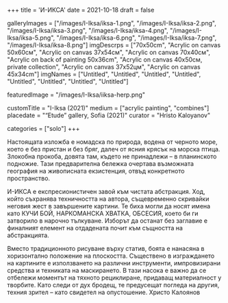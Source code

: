 +++
title = 'И-ИКСА'
date = 2021-10-18
draft = false

galleryImages = ["/images/I-Iksa/iksa-1.png", "/images/I-Iksa/iksa-2.png", "/images/I-Iksa/iksa-3.png", "/images/I-Iksa/iksa-4.png", "/images/I-Iksa/iksa-5.png", "/images/I-Iksa/iksa-6.png", "/images/I-Iksa/iksa-7.png", "/images/I-Iksa/iksa-8.png"]
imgDescrps = ["70x50cm", "Acrylic on canvas 50x60см", "Acrylic on canvas 37x54см", "Acrylic on canvas 70x40см", "Acrylic on back of painting 50x36cm", "Acrylic on canvas 40x50см, private collection", "Acrylic on canvas 37x52цм", "Acrylic on canvas 45x34cm"]
imgNames = ["Untitled", "Untitled", "Untitled", "Untitled", "Untitled", "Untitled", "Untitled", "Untitled"]


featuredImage = "/images/I-Iksa/iiksa-herp.png"

customTitle = "I-Iksa (2021)"
medium = ["acrylic painting", "combines"]
placedate = "“Etude” gallery, Sofia (2021)"
curator = "Hristo Kaloyanov"

categories = ["solo"]
+++


Настоящaта изложба е номадска по природа, водена от черното море, което е без пристан и без бряг, далеч от ясния крясък на морска птица. Злокобна прокоба, довята там, където не принадлежи – в планинското подножие. Тази предварителна бележка очертава възможната география на живописната екзистенция, отвъд конкретното пространство.

И-ИКСА е експресионистичен завой към чистата абстракция. Ход, който съхранява техничността на автора, същевременно скривайки неговия жест в завършените картини. Те биха могли да носят имена като КУЧИ БОЙ, НАРКОМАНСКА ХВАТКА, ОБСЕСИЯ, което би ги затворило в нарочно тълкуване. Изборът да останат без заглавие е финалният елемент на отдадената почит към същността на абстракцията.

Вместо традиционното рисуване върху статив, боята е нанасяна в хоризонтално положение на плоскостта. Съществено в изграждането на картините е използването на различни инструменти, импровизирани средства и техниката на маскирането. В тази насока е важно да се отбележи моментът на тяхното рециклиране, придаващ материалност у творбите.
Като следи от дух бродещ, те предусещат погледа на другия, техния зрител – като свидетел на опустошение.
Христо Калоянов